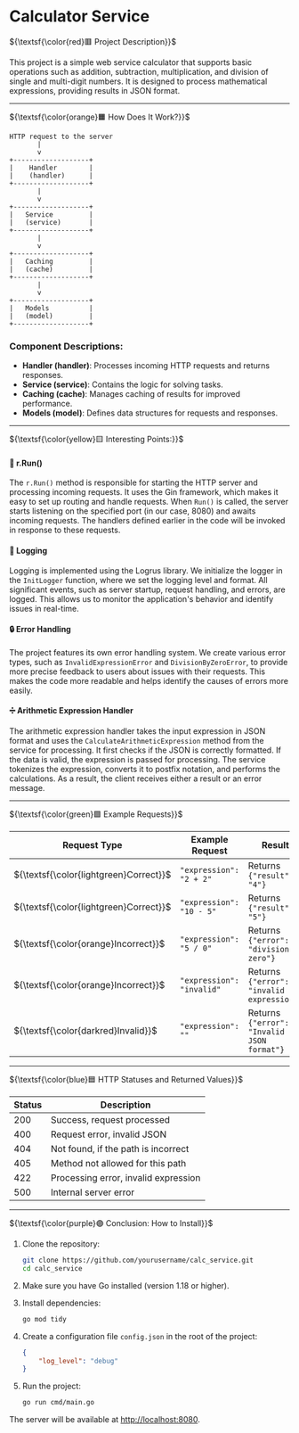 # Calculator Service

${\textsf{\color{red}🟥 Project Description}}$

This project is a simple web service calculator that supports basic operations such as addition, subtraction, multiplication, and division of single and multi-digit numbers. It is designed to process mathematical expressions, providing results in JSON format.

---

${\textsf{\color{orange}🟧 How Does It Work?}}$

```
HTTP request to the server
       |
       v
+-------------------+
|    Handler        |
|    (handler)      |
+-------------------+
       |
       v
+-------------------+
|   Service         |
|   (service)       |
+-------------------+
       |
       v
+-------------------+
|   Caching         |
|   (cache)         |
+-------------------+
       |
       v
+-------------------+
|   Models          |
|   (model)         |
+-------------------+
```

### Component Descriptions:
- **Handler (handler)**: Processes incoming HTTP requests and returns responses.
- **Service (service)**: Contains the logic for solving tasks.
- **Caching (cache)**: Manages caching of results for improved performance.
- **Models (model)**: Defines data structures for requests and responses.

---

${\textsf{\color{yellow}🟨 Interesting Points:}}$

#### 🏃 r.Run()

The `r.Run()` method is responsible for starting the HTTP server and processing incoming requests. It uses the Gin framework, which makes it easy to set up routing and handle requests. When `Run()` is called, the server starts listening on the specified port (in our case, 8080) and awaits incoming requests. The handlers defined earlier in the code will be invoked in response to these requests.

#### 📜 Logging

Logging is implemented using the Logrus library. We initialize the logger in the `InitLogger` function, where we set the logging level and format. All significant events, such as server startup, request handling, and errors, are logged. This allows us to monitor the application's behavior and identify issues in real-time.

#### 🔒 Error Handling

The project features its own error handling system. We create various error types, such as `InvalidExpressionError` and `DivisionByZeroError`, to provide more precise feedback to users about issues with their requests. This makes the code more readable and helps identify the causes of errors more easily.

#### ➗ Arithmetic Expression Handler

The arithmetic expression handler takes the input expression in JSON format and uses the `CalculateArithmeticExpression` method from the service for processing. It first checks if the JSON is correctly formatted. If the data is valid, the expression is passed for processing. The service tokenizes the expression, converts it to postfix notation, and performs the calculations. As a result, the client receives either a result or an error message.

---

${\textsf{\color{green}🟩 Example Requests}}$

| Request Type          | Example Request         | Result                                |
|-----------------------|-------------------------|---------------------------------------|
| ${\textsf{\color{lightgreen}Correct}}$              | `"expression": "2 + 2"` | Returns `{"result": "4"}`            |
| ${\textsf{\color{lightgreen}Correct}}$              | `"expression": "10 - 5"` | Returns `{"result": "5"}`            |
| ${\textsf{\color{orange}Incorrect}}$            | `"expression": "5 / 0"`  | Returns `{"error": "division by zero"}` |
| ${\textsf{\color{orange}Incorrect}}$            | `"expression": "invalid"` | Returns `{"error": "invalid expression"}` |
| ${\textsf{\color{darkred}Invalid}}$            | `"expression": ""`     | Returns `{"error": "Invalid JSON format"}` |

---

${\textsf{\color{blue}🟦 HTTP Statuses and Returned Values}}$

| Status | Description                                 |
|--------|---------------------------------------------|
| 200    | Success, request processed                  |
| 400    | Request error, invalid JSON                 |
| 404    | Not found, if the path is incorrect        |
| 405    | Method not allowed for this path           |
| 422    | Processing error, invalid expression        |
| 500    | Internal server error                       |

---

${\textsf{\color{purple}🟣 Conclusion: How to Install}}$

1. Clone the repository:
   
   ```bash
   git clone https://github.com/yourusername/calc_service.git
   cd calc_service
   ```

2. Make sure you have Go installed (version 1.18 or higher).

3. Install dependencies:
   
   ```bash
   go mod tidy
   ```

4. Create a configuration file `config.json` in the root of the project:

   ```json
   {
       "log_level": "debug"
   }
   ```

5. Run the project:

   ```bash
   go run cmd/main.go
   ```

The server will be available at [http://localhost:8080](http://localhost:8080).
